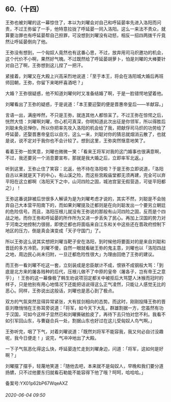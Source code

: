 ## 60.（十四）
王弥也被刘曜的这一幕惊住了，本以为刘曜会对自己和呼延晏率先进入洛阳而问责，不过王弥留了一手，他特意拉拢了呼延晏一同入洛阳。这么一来法不责众，就算要治罪也有呼延晏帮自己担罪，可没想到刘曜没有动怒，相反一招四两拨千斤竟然让呼延晏倒向了他。



王弥没有想到，一个匈奴人竟然也有这番心思，不过，放弃用司马炽邀功的机会，这个代价不小啊，果然好气魄。不过既然给了呼延晏胡萝卜，怕是刘曜的大棒要针对自己了啊，王弥想到这儿捏了一把汗。



紧接着，刘曜又在大殿上兴高采烈地说道：「至于本王，将会在洛阳城大婚后再班师回朝，王弥，你留下来喝杯喜酒吧？」



大婚？王弥很疑惑，他不知道刘曜何时又准备结婚了啊，于是一脸错愕地望着他。



刘曜看出了王弥的疑惑，于是说道：「本王要迎娶的便是晋惠帝皇后——羊献容。」



言语一出，满座哗然，不只是王弥，就连其他人都惊呆了。不过王弥在惊愕之后，恍然大悟：刘曜啊刘曜，你心机可真深，你明知道此次出征是你领军，所以得胜后刘聪未免忌惮你，所以你把率先攻入洛阳的机会给了我，把献俘司马炽的功劳给了呼延晏，还娶晋惠帝皇后以自污，这么一来，刘聪对你的猜忌就烟消云散了，也就是说，说不定对于我你也不会计较了。想到这里，王弥突然惬意地笑了。



看着王弥一脸笑意，刘曜也微微一笑：「看来王将军对我的这门婚事也很满意啊，不过，我还要另一个消息要宣布，那就是我大婚之后，立即率军北返。」



听到这里，王弥止住了笑容：北返，他不待在洛阳啦？于是王弥立即说道，「洛阳自古以来就是天下的中心，有山溪之险，而这些宫殿庙堂都无须再建，完全可以弃平阳在这立都啊（洛阳天下之中，山河四险之固，城池宫室无假营造，可徙平阳都之）」！



王弥这番说辞被后世很多人解读为是为刘曜考虑才说的，其实不然，刘聪是不会抛弃自己大本营平阳南下的，而如果刘曜提及迁都则是在向刘聪发出一个要另立朝廷的危险信号。而且，洛阳压根儿就没有王弥说的那般有山河四险之固，反而是个四战之地，而你王弥和呼延晏的所作所为又进一步丢失了民心。再加上汉国的势力对于河南之地控制力很弱，即使迁都也将面临来自江东和关中这些还在晋政府控制下地区的压力，倒是真会演变成「天子守国门」了。



所以王弥这么说其实想把刘曜当靶子安在洛阳，到时候他将要面对的是来自刘聪和晋廷的多方冷箭。刘曜不傻，自然一眼就看破王弥的鬼主意，刘曜也以「洛阳四战之地，周边民心尚未归附，一旦迁都危险性很大」为理由回绝了王弥的建议。



而王弥一看刘曜不吃这一套，立刻装成是忠臣献计不成，恨铁不成钢般大骂：「到底是北方来的屠各贱种的后代，压根儿做不了中原的皇帝（屠各子，岂有帝王之意乎）」！王弥的这一幕像极了韩生劝说项羽定都关中被拒后大骂楚人沐猴而冠时的样子，只是他别有用心地情况下还能把话说得这么正气凌然，只能让人感觉无比的恶心。同样，王弥说出这般话，刘曜也是恶心到了极点。



双方的气氛突然显得异常紧张，大有拔剑相向的态势。而这时，刚刚投降王弥的晋臣刘暾悄悄在王弥耳旁说道：「将军，如今天下大乱，群雄割据一方，您虽然有功于汉国，可如今这样子显然已和刘曜撕破脸皮了，再待下去只怕对您不利。我看不如引军回山东，与曹嶷合兵一处，割据山东也好过在这儿受匈奴人鸟气啊。」



王弥听完，咽了下气，对着刘曜说道：「既然刘将军不能容我，我又何必自讨没趣呢，我今日便走！」说完，气冲冲地出了大殿。



一下子气氛恶化得这么快，呼延晏连忙走到刘曜身边，问道：「将军，这如何是好啊？」



刘曜摆了摆手，轻蔑地笑道：「随他去吧，本来就不是匈奴人，早晚和我们要分道扬镳，只不过他要东归就看石勒能不能容得下他了哦？呵呵，哈哈哈。」



备案号:YX01p62bP67WqeAXZ


###### 2020-06-04 09:50
